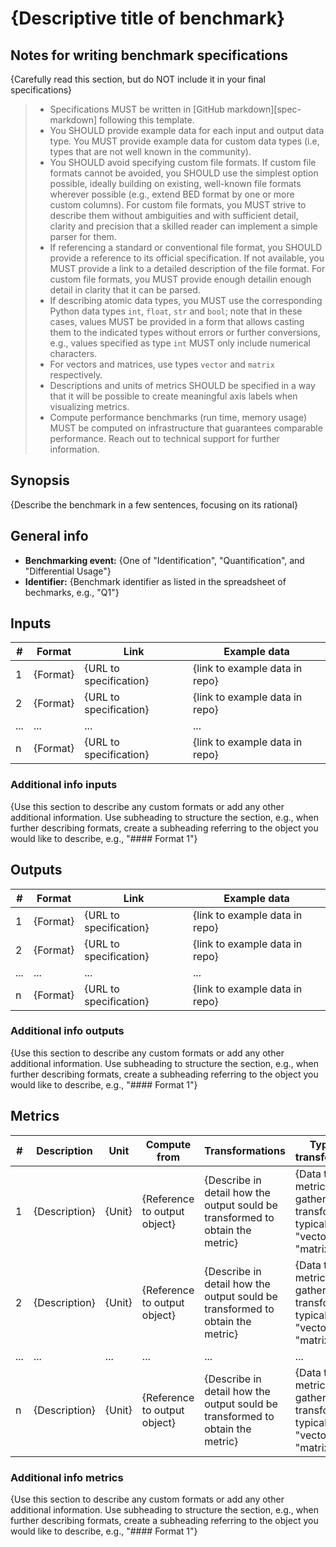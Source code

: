 # {Descriptive title of benchmark}

## Notes for writing benchmark specifications

{Carefully read this section, but do NOT include it in your final
specifications}

> * Specifications MUST be written in [GitHub markdown][spec-markdown]
>   following this template.
> * You SHOULD provide example data for each input and output data type. You MUST
>   provide example data for custom data types (i.e, types that are not well
>   known in the community).
> * You SHOULD avoid specifying custom file formats. If custom file formats
>   cannot be avoided, you SHOULD use the simplest option possible, ideally
>   building on existing, well-known file formats wherever possible (e.g.,
>   extend BED format by one or more custom columns). For custom file formats,
>   you MUST strive to describe them without ambiguities and with sufficient
>   detail, clarity and precision that a skilled reader can implement a simple
>   parser for them.
> * If referencing a standard or conventional file format, you SHOULD provide
>   a reference to its official specification. If not available, you MUST
>   provide a link to a detailed description of the file format. For custom
>   file formats, you MUST provide enough detailin enough detail in clarity
>   that it can be parsed.
> * If describing atomic data types, you MUST use the corresponding Python data
>   types `int`, `float`, `str` and `bool`; note that in these cases, values
>   MUST be provided in a form that allows casting them to the indicated types
>   without errors or further conversions, e.g., values specified as type `int`
>   MUST only include numerical characters.
> * For vectors and matrices, use types `vector` and `matrix` respectively.
> * Descriptions and units of metrics SHOULD be specified in a way that it will
>   be possible to create meaningful axis labels when visualizing metrics.
> * Compute performance benchmarks (run time, memory usage) MUST be computed on
>   infrastructure that guarantees comparable performance. Reach out to
>   technical support for further information.

## Synopsis

{Describe the benchmark in a few sentences, focusing on its rational}

## General info

* **Benchmarking event:** {One of "Identification", "Quantification", and "Differential
  Usage"}
* **Identifier:** {Benchmark identifier as listed in the spreadsheet of
  bechmarks, e.g., "Q1"}

## Inputs

| # | Format | Link | Example data |
| --- | --- | --- | --- |
| 1 | {Format} | {URL to specification} | {link to example data in repo} |
| 2 | {Format} | {URL to specification} | {link to example data in repo} |
| ... | ... | ... | ... |
| n | {Format} | {URL to specification} | {link to example data in repo} |

### Additional info inputs

{Use this section to describe any custom formats or add any other additional
information. Use subheading to structure the section, e.g., when further
describing formats, create a subheading referring to the object you would like
to describe, e.g., "#### Format 1"}

## Outputs

| # | Format | Link | Example data |
| --- | --- | --- | --- |
| 1 | {Format} | {URL to specification} | {link to example data in repo} |
| 2 | {Format} | {URL to specification} | {link to example data in repo} |
| ... | ... | ... | ... |
| n | {Format} | {URL to specification} | {link to example data in repo} |

### Additional info outputs

{Use this section to describe any custom formats or add any other additional
information. Use subheading to structure the section, e.g., when further
describing formats, create a subheading referring to the object you would like
to describe, e.g., "#### Format 1"}

## Metrics

| # | Description | Unit | Compute from | Transformations | Type after transformations | Additional comments |
| --- | --- | --- | --- | --- | --- | --- |
| 1 | {Description} | {Unit} | {Reference to output object} | {Describe in detail how the output sould be transformed to obtain the metric} | {Data type of metric after gathering and transformation, typically one of "vector" and "matrix"} | {Anything else you would like to add} |
| 2 | {Description} | {Unit} | {Reference to output object} | {Describe in detail how the output sould be transformed to obtain the metric} | {Data type of metric after gathering and transformation, typically one of "vector" and "matrix"} | {Anything else you would like to add} |
| ... | ... | ... | ... | ... | ... | ... |
| n | {Description} | {Unit} | {Reference to output object} | {Describe in detail how the output sould be transformed to obtain the metric} | {Data type of metric after gathering and transformation, typically one of "vector" and "matrix"} | {Anything else you would like to add} |

### Additional info metrics

{Use this section to describe any custom formats or add any other additional
information. Use subheading to structure the section, e.g., when further
describing formats, create a subheading referring to the object you would like
to describe, e.g., "#### Format 1"}

[//]: # (References)

[short-hand-ref]: <https://my-url-target.edu>
